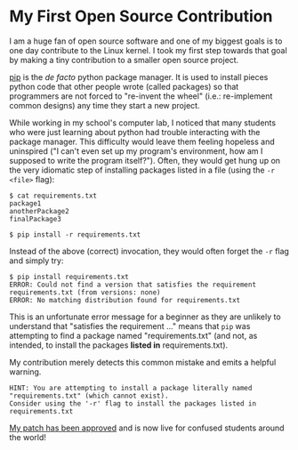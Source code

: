 
# My First Open Source Contribution

I am a huge fan of open source software and one of my biggest goals is to one day contribute to the Linux kernel. I took my first step towards that goal by making a tiny contribution to a smaller open source project.

[pip](https://pypi.org/project/pip/) is the *de facto* python package manager. It is used to install pieces python code that other people wrote (called packages) so that programmers are not forced to "re-invent the wheel" (i.e.: re-implement common designs) any time they start a new project.

While working in my school's computer lab, I noticed that many students who were just learning about python had trouble interacting with the package manager. This difficulty would leave them feeling hopeless and uninspired ("I can't even set up my program's environment, how am I supposed to write the program itself?"). Often, they would get hung up on the very idiomatic step of installing packages listed in a file (using the `-r <file>` flag):

```
$ cat requirements.txt
package1
anotherPackage2
finalPackage3

$ pip install -r requirements.txt
```

Instead of the above (correct) invocation, they would often forget the `-r` flag and simply try:

```
$ pip install requirements.txt
ERROR: Could not find a version that satisfies the requirement requirements.txt (from versions: none)
ERROR: No matching distribution found for requirements.txt
```

This is an unfortunate error message for a beginner as they are unlikely to understand that "satisfies the requirement ..." means that `pip` was attempting to find a package named "requirements.txt" (and not, as intended, to install the packages **listed in** requirements.txt).

My contribution merely detects this common mistake and emits a helpful warning.

```
HINT: You are attempting to install a package literally named
"requirements.txt" (which cannot exist).
Consider using the '-r' flag to install the packages listed in requirements.txt
```

[My patch has been approved](https://github.com/pypa/pip/pull/9915) and is now live for confused students around the world!